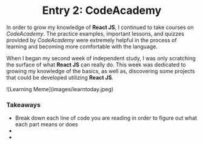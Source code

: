 # <center>Entry 2: CodeAcademy</center>
<p>In order to grow my knowledge of <b>React JS</b>, 
I continued to take courses on <em>CodeAcademy</em>. The practice examples, important lessons,
and quizzes provided by <em>CodeAcademy</em> were extremely helpful in the process of learning and becoming more comfortable with the language. </p>
<p>When I began my second week of independent study, I was only scratching the surface of what <b>React JS</b> can really do. 
This week was dedicated to growing my knowledge of the basics, as well as, discovering some projects that could be 
developed utilizing <b>React JS</b>.</p>
![Learning Meme](images/learntoday.jpeg)

### <strong>Takeaways</strong>
<ul>
    <li>Break down each line of code you are reading in order to figure out what each part means or does</li>
    <li></li>
    <li></li>
</ul>